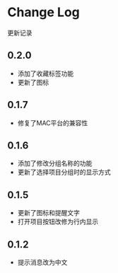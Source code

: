 # Change Log

更新记录


## 0.2.0

- 添加了收藏标签功能
- 更新了图标

## 0.1.7

- 修复了MAC平台的兼容性

## 0.1.6

- 添加了修改分组名称的功能
- 更新了选择项目分组时的显示方式

## 0.1.5

- 更新了图标和提醒文字
- 打开项目按钮改修为行内显示

## 0.1.2

- 提示消息改为中文
